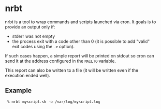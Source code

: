 # nrbt

nrbt is a tool to wrap commands and scripts launched via cron. It goals
is to provide an output only if:
* stderr was not empty
* the process exit with a code other than 0 (it is possible to add "valid" exit
codes using the `-e` option).

If such cases happen, a simple report will be printed on stdout so cron can
send it at the address configured in the `MAILTO` variable.

This report can also be written to a file (it will be written even if the execution
ended well).

## Example

```
 % nrbt myscript.sh -o /var/log/myscript.log
```
